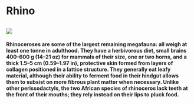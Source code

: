 # Rhino
![](https://upload.wikimedia.org/wikipedia/commons/d/d1/Uganda_Murchison-Falls-Rhinos.jpg)
---
#### Rhinoceroses are some of the largest remaining megafauna: all weigh at least one tonne in adulthood. They have a herbivorous diet, small brains 400–600 g (14–21 oz) for mammals of their size, one or two horns, and a thick 1.5–5 cm (0.59–1.97 in), protective skin formed from layers of collagen positioned in a lattice structure. They generally eat leafy material, although their ability to ferment food in their hindgut allows them to subsist on more fibrous plant matter when necessary. Unlike other perissodactyls, the two African species of rhinoceros lack teeth at the front of their mouths; they rely instead on their lips to pluck food.

